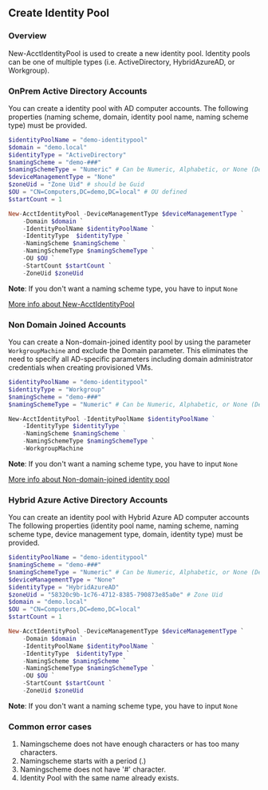 ## Create Identity Pool

### Overview
New-AcctIdentityPool is used to create a new identity pool. Identity pools can be one of multiple types (i.e. ActiveDirectory, HybridAzureAD, or Workgroup).

### OnPrem Active Directory Accounts
You can create a identity pool with AD computer accounts.
The following properties (naming scheme, domain, identity pool name, naming scheme type) must be provided.	
```powershell
$identityPoolName = "demo-identitypool"
$domain = "demo.local"
$identityType = "ActiveDirectory"
$namingScheme = "demo-###"
$namingSchemeType = "Numeric" # Can be Numeric, Alphabetic, or None (Default is Numeric)
$deviceManagementType = "None"
$zoneUid = "Zone Uid" # should be Guid
$OU = "CN=Computers,DC=demo,DC=local" # OU defined
$startCount = 1

New-AcctIdentityPool -DeviceManagementType $deviceManagementType `
    -Domain $domain `
    -IdentityPoolName $identityPoolName `
    -IdentityType  $identityType `
    -NamingScheme $namingScheme `
    -NamingSchemeType $namingSchemeType `
    -OU $OU `
    -StartCount $startCount `
    -ZoneUid $zoneUid
```
**Note**: If you don't want a naming scheme type, you have to input `None`

[More info about New-AcctIdentityPool](https://developer-docs.citrix.com/en-us/citrix-virtual-apps-desktops-sdk/current-release/adidentity/new-acctidentitypool)


### Non Domain Joined Accounts
You can create a Non-domain-joined identity pool by using the parameter `WorkgroupMachine` and exclude the Domain parameter. This eliminates the need to specify all AD-specific parameters including domain administrator credentials when creating provisioned VMs.
```powershell
$identityPoolName = "demo-identitypool"
$identityType = "Workgroup"
$namingScheme = "demo-###"
$namingSchemeType = "Numeric" # Can be Numeric, Alphabetic, or None (Default is Numeric)

New-AcctIdentityPool -IdentityPoolName $identityPoolName ` 
    -IdentityType $identityType ` 
    -NamingScheme $namingScheme ` 
    -NamingSchemeType $namingSchemeType `
    -WorkgroupMachine
```
**Note**: If you don't want a naming scheme type, you have to input `None`

[More info about Non-domain-joined identity pool](https://docs.citrix.com/en-us/citrix-daas/install-configure/machine-identities/non-domain-joined)


### Hybrid Azure Active Directory Accounts 
You can create an identity pool with Hybrid Azure AD computer accounts 
The following properties (identity pool name, naming scheme, naming scheme type, device management type, domain, identity type) must be provided.
```powershell
$identityPoolName = "demo-identitypool"
$namingScheme = "demo-###"
$namingSchemeType = "Numeric" # Can be Numeric, Alphabetic, or None (Default is Numeric)
$deviceManagementType = "None"
$identityType = "HybridAzureAD"
$zoneUid = "58320c9b-1c76-4712-8385-790873e85a0e" # Zone Uid
$domain = "demo.local"
$OU = "CN=Computers,DC=demo,DC=local"
$startCount = 1

New-AcctIdentityPool -DeviceManagementType $deviceManagementType `
    -Domain $domain `
    -IdentityPoolName $identityPoolName `
    -IdentityType  $identityType `
    -NamingScheme $namingScheme `
    -NamingSchemeType $namingSchemeType `
    -OU $OU `
    -StartCount $startCount `
    -ZoneUid $zoneUid
```
**Note**: If you don't want a naming scheme type, you have to input `None`

### Common error cases
1. Namingscheme does not have enough characters or has too many characters.
2. Namingscheme starts with a period (.)
3. Namingscheme does not have '#' character.
4. Identity Pool with the same name already exists.

